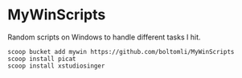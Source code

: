 # MyWinScripts

Random scripts on Windows to handle different tasks I hit.

```
scoop bucket add mywin https://github.com/boltomli/MyWinScripts
scoop install picat
scoop install xstudiosinger
```
